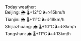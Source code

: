 Today weather:  
Beijing: 🌦 🌡️+12°C 🌬️↘15km/h  
Tianjin: 🌦 🌡️+11°C 🌬️↓19km/h  
Shijiazhuang: 🌧 🌡️+10°C 🌬️↓8km/h  
Tangshan: 🌧 🌡️+11°C 🌬️↓13km/h  
